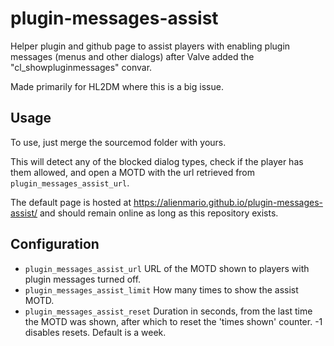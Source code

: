 # plugin-messages-assist

Helper plugin and github page to assist players with enabling plugin messages (menus and other dialogs) after Valve added the "cl_showpluginmessages" convar.

Made primarily for HL2DM where this is a big issue.

## Usage

To use, just merge the sourcemod folder with yours.

This will detect any of the blocked dialog types, check if the player has them allowed, and open a MOTD with the url retrieved from `plugin_messages_assist_url`.

The default page is hosted at https://alienmario.github.io/plugin-messages-assist/ and should remain online as long as this repository exists.

## Configuration
- `plugin_messages_assist_url` URL of the MOTD shown to players with plugin messages turned off.
- `plugin_messages_assist_limit` How many times to show the assist MOTD.
- `plugin_messages_assist_reset` Duration in seconds, from the last time the MOTD was shown, after which to reset the 'times shown' counter. -1 disables resets. Default is a week.